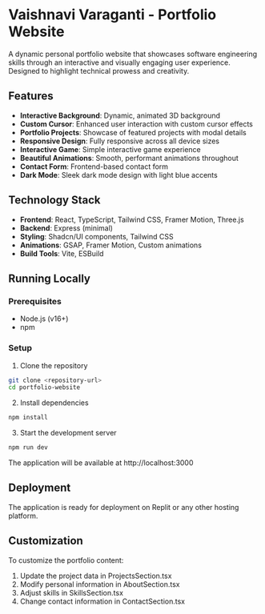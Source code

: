 # Vaishnavi Varaganti - Portfolio Website

A dynamic personal portfolio website that showcases software engineering skills through an interactive and visually engaging user experience. Designed to highlight technical prowess and creativity.

## Features

- **Interactive Background**: Dynamic, animated 3D background
- **Custom Cursor**: Enhanced user interaction with custom cursor effects
- **Portfolio Projects**: Showcase of featured projects with modal details
- **Responsive Design**: Fully responsive across all device sizes
- **Interactive Game**: Simple interactive game experience
- **Beautiful Animations**: Smooth, performant animations throughout
- **Contact Form**: Frontend-based contact form
- **Dark Mode**: Sleek dark mode design with light blue accents

## Technology Stack

- **Frontend**: React, TypeScript, Tailwind CSS, Framer Motion, Three.js
- **Backend**: Express (minimal)
- **Styling**: Shadcn/UI components, Tailwind CSS
- **Animations**: GSAP, Framer Motion, Custom animations
- **Build Tools**: Vite, ESBuild

## Running Locally

### Prerequisites
- Node.js (v16+)
- npm

### Setup
1. Clone the repository
```bash
git clone <repository-url>
cd portfolio-website
```

2. Install dependencies
```bash
npm install
```

3. Start the development server
```bash
npm run dev
```

The application will be available at http://localhost:3000

## Deployment

The application is ready for deployment on Replit or any other hosting platform.

## Customization

To customize the portfolio content:
1. Update the project data in ProjectsSection.tsx
2. Modify personal information in AboutSection.tsx
3. Adjust skills in SkillsSection.tsx
4. Change contact information in ContactSection.tsx